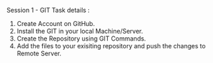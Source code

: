Session 1 - GIT
Task details :
1. Create Account on GitHub.
2. Install the GIT in your local Machine/Server.
3. Create the Repository using GIT Commands.
4. Add the files to your exisiting repository and push the changes to Remote Server.
